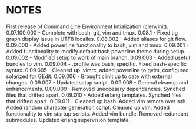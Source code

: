 # NOTES
First release of Command Line Environment Intialization (clenvinit).
0.07.100.000 - Complete with bash, git, vim and tmux.
0.08.1 - Fixed tig graph display issue in UTF8 localles.
0.08.002 - Added aliases for git flow.
0.09.000 - Added powerline functionality to bash, vim and tmux.
0.09.001 - Added functionality to modify default bash powerline theme during setup.
0.09.002 - Modified setup to work of main branch.
0.09.003 - Added useful bundles to vim.
0.09.004 - .profile was bash, specific. Fixed bash-specific syntax.
0.09.005 - Cleaned up .vimrc, added powerline to gvim, configured solarized for GEdit.
0.09.006 - Brought clinit up to date with external changes.
0.09.007 - Updated setup script.
0.09.008 - General cleanup and enhancements.
0.09.009 - Removed uneccesary dependencies.
           Synched files that drifted apart.
0.09.010 - Added erlang templates.
           Synched files that drifted apart.
0.09.011 - Cleaned up bash.
           Added vim remote over ssh.
           Added random character generation script.
           Cleaned up vim.
           Added functionality to vim startup scripts.
           Added vim bundle.
           Removed redundant submodules.
           Updated erlang supervision template.
           
